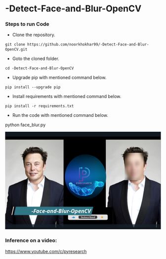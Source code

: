 # -Detect-Face-and-Blur-OpenCV



### Steps to run Code
- Clone the repository.
```
git clone https://github.com/noorkhokhar99/-Detect-Face-and-Blur-OpenCV.git
```
- Goto the cloned folder.
```
cd -Detect-Face-and-Blur-OpenCV

```
- Upgrade pip with mentioned command below.
```
pip install --upgrade pip
```
- Install requirements with mentioned command below.
```
pip install -r requirements.txt
```
- Run the code with mentioned command below.

python face_blur.py

<p align="center">
<img src="https://github.com/noorkhokhar99/-Detect-Face-and-Blur-OpenCV/blob/main/Screen%20Shot%202022-12-04%20at%208.34.39%20pm.png">
</p>






### Inference on a video:
https://www.youtube.com/c/pyresearch
